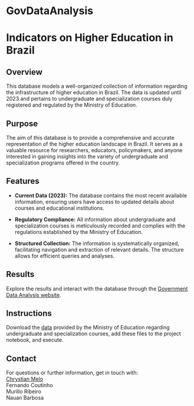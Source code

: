 # GovDataAnalysis
# Indicators on Higher Education in Brazil

## Overview

This database models a well-organized collection of information regarding the infrastructure of higher education in Brazil. The data is updated until 2023 and pertains to undergraduate and specialization courses duly registered and regulated by the Ministry of Education.

## Purpose

The aim of this database is to provide a comprehensive and accurate representation of the higher education landscape in Brazil. It serves as a valuable resource for researchers, educators, policymakers, and anyone interested in gaining insights into the variety of undergraduate and specialization programs offered in the country.

## Features

- **Current Data (2023):** The database contains the most recent available information, ensuring users have access to updated details about courses and educational institutions.

- **Regulatory Compliance:** All information about undergraduate and specialization courses is meticulously recorded and complies with the regulations established by the Ministry of Education.

- **Structured Collection:** The information is systematically organized, facilitating navigation and extraction of relevant details. The structure allows for efficient queries and analyses.

## Results

Explore the results and interact with the database through the [Government Data Analysis website](https://govdataanalysis.streamlit.app/).

## Instructions

Download the [data](https://dados.gov.br/dados/conjuntos-dados/indicadores-sobre-ensino-superior) provided by the Ministry of Education regarding undergraduate and specialization courses, add these files to the project notebook, and execute.

## Contact

For questions or further information, get in touch with: <br>
[Chrystian Melo](meloo.chrys@gmail.com) <br>
Fernando Coutinho<br>
Murillo Ribeiro<br>
Nauan Barbosa
